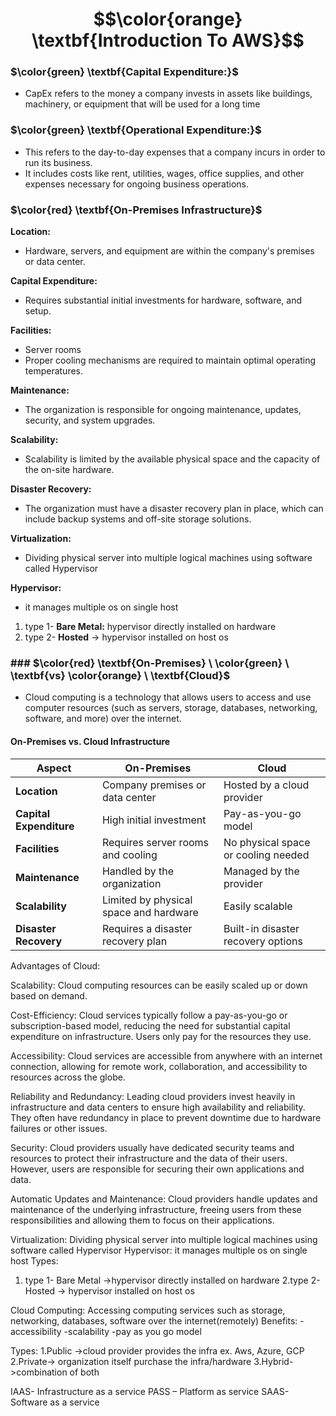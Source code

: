 
# $$\color{orange} \textbf{Introduction To AWS}$$




### $\color{green} \textbf{Capital Expenditure:}$
- CapEx refers to the money a company invests in assets like buildings, machinery, or equipment that will be used for a long time

### $\color{green} \textbf{Operational Expenditure:}$
- This refers to the day-to-day expenses that a company incurs in order to run its business.
- It includes costs like rent, utilities, wages, office supplies, and other expenses necessary for ongoing business operations.

###  $\color{red} \textbf{On-Premises Infrastructure}$

**Location:**
- Hardware, servers, and equipment are within the company's premises or data center.

**Capital Expenditure:**
- Requires substantial initial investments for hardware, software, and setup.

**Facilities:**
- Server rooms
- Proper cooling mechanisms are required to maintain optimal operating temperatures.

**Maintenance:**
- The organization is responsible for ongoing maintenance, updates, security, and system upgrades.

**Scalability:**
- Scalability is limited by the available physical space and the capacity of the on-site hardware.

**Disaster Recovery:**
- The organization must have a disaster recovery plan in place, which can include backup systems and off-site storage solutions.


**Virtualization:**
- Dividing physical server into multiple logical machines using software called Hypervisor

**Hypervisor:**
- it manages multiple os on single host

1. type 1- **Bare Metal:** hypervisor directly installed on hardware
2. type 2- **Hosted** -> hypervisor installed on host os


### ### $\color{red} \textbf{On-Premises} \ \color{green} \ \textbf{vs} \color{orange} \ \textbf{Cloud}$
- Cloud computing is a technology that allows users to access and use computer resources (such as servers, storage, databases, networking, software, and more) over the internet.

#### On-Premises vs. Cloud Infrastructure

| **Aspect**             | **On-Premises**                                                            | **Cloud**                                                                            |
|------------------------|----------------------------------------------------------------------------|--------------------------------------------------------------------------------------|
| **Location**           | Company premises or data center                                            | Hosted by a cloud provider                                                           |
| **Capital Expenditure**| High initial investment                                                    | Pay-as-you-go model                                                                  |
| **Facilities**         | Requires server rooms and cooling                                           | No physical space or cooling needed                                                  |
| **Maintenance**        | Handled by the organization                                                 | Managed by the provider                                                              |
| **Scalability**        | Limited by physical space and hardware                                      | Easily scalable                                                                      |
| **Disaster Recovery**  | Requires a disaster recovery plan                                           | Built-in disaster recovery options                                                   |


Advantages of Cloud:

Scalability: Cloud computing resources can be easily scaled up or down based on demand. 

Cost-Efficiency: Cloud services typically follow a pay-as-you-go or subscription-based model, reducing the need for substantial capital expenditure on infrastructure. Users only pay for the resources they use.

Accessibility: Cloud services are accessible from anywhere with an internet connection, allowing for remote work, collaboration, and accessibility to resources across the globe.

Reliability and Redundancy: Leading cloud providers invest heavily in infrastructure and data centers to ensure high availability and reliability. They often have redundancy in place to prevent downtime due to hardware failures or other issues.

Security: Cloud providers usually have dedicated security teams and resources to protect their infrastructure and the data of their users. However, users are responsible for securing their own applications and data.

Automatic Updates and Maintenance: Cloud providers handle updates and maintenance of the underlying infrastructure, freeing users from these responsibilities and allowing them to focus on their applications.


Virtualization: Dividing physical server into multiple logical machines using software called Hypervisor
Hypervisor: it manages multiple os on single host
Types:


1. type 1- Bare Metal ->hypervisor directly installed on hardware
2.type 2- Hosted -> hypervisor installed on host os


Cloud Computing: Accessing computing services such as storage, networking, databases, software over the internet(remotely)
Benefits:
-accessibility
-scalability
-pay as you go model

Types:
1.Public ->cloud provider provides the infra ex. Aws, Azure, GCP
2.Private-> organization itself purchase the infra/hardware
3.Hybrid->combination of both

IAAS- Infrastructure as a service
PASS – Platform as service
SAAS- Software as a service






